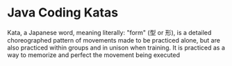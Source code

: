 # Java Coding Katas

Kata, a Japanese word, meaning literally: "form" (型 or 形), is a detailed choreographed pattern of movements made to be practiced alone, but are also practiced within groups and in unison when training. It is practiced as a way to memorize and perfect the movement being executed
